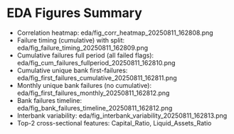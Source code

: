 # EDA Figures Summary
- Correlation heatmap: eda/fig_corr_heatmap_20250811_162808.png
- Failure timing (cumulative) with split: eda/fig_failure_timing_20250811_162809.png
- Cumulative failures full period (all failed flags): eda/fig_cum_failures_fullperiod_20250811_162810.png
- Cumulative unique bank first-failures: eda/fig_first_failures_cumulative_20250811_162811.png
- Monthly unique bank failures (no cumulative): eda/fig_first_failures_monthly_20250811_162812.png
- Bank failures timeline: eda/fig_bank_failures_timeline_20250811_162812.png
- Interbank variability: eda/fig_interbank_variability_20250811_162813.png
- Top-2 cross-sectional features: Capital_Ratio, Liquid_Assets_Ratio